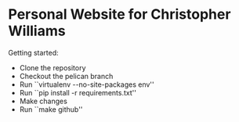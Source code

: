 Personal Website for Christopher Williams
=========================================

Getting started:

* Clone the repository
* Checkout the pelican branch
* Run ``virtualenv --no-site-packages env''
* Run ``pip install -r requirements.txt''
* Make changes
* Run ``make github''
